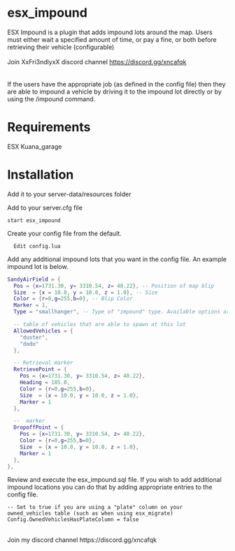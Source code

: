 # esx_impound

ESX Impound is a plugin that adds impound lots around the map. Users must either wait a specified amount of time, or pay a fine, or both
before retrieving their vehicle (configurable)
<br>
<br>
Join XxFri3ndlyxX discord channel https://discord.gg/xncafqk
<br>  
<br>
If the users have the appropriate job (as defined in the config file) then they are able to impound a vehicle by driving it to the impound lot directly
or by using the /impound command.

# Requirements
ESX
Kuana_garage

# Installation

Add it to your server-data/resources folder

Add to your server.cfg file

```
start esx_impound
```

Create your config file from the default.

```
  Edit config.lua
```

Add any additional impound lots that you want in the config file. An example impound lot is below.

```lua
SandyAirField = {
  Pos = {x=1731.30, y= 3310.54, z= 40.22}, -- Position of map blip
  Size  = {x = 10.0, y = 10.0, z = 1.0}, -- Size
  Color = {r=0,g=255,b=0}, -- Blip Color
  Marker = 1,
  Type = "smallhanger", -- Type of "impound" type. Available options are nil (default), helipad, dock or small hanger

  -- table of vehicles that are able to spawn at this lot
  AllowedVehicles = {
    "duster",
    "dodo"
  },

  -- Retrieval marker
  RetrievePoint = {
    Pos = {x=1731.30, y= 3310.54, z= 40.22},
    Heading = 185.0,
    Color = {r=0,g=255,b=0},
    Size  = {x = 10.0, y = 10.0, z = 1.0},
    Marker = 1
  },

  --  marker
  DropoffPoint = {
    Pos = {x=1731.30, y= 3310.54, z= 40.22},
    Color = {r=0,g=255,b=0},
    Size  = {x = 10.0, y = 10.0, z = 1.0},
    Marker = 1
  }, 	
},
```

Review and execute the esx_impound.sql file. If you wish to add additional impound locations you can do that
by adding appropriate entries to the config file.

```
-- Set to true if you are using a "plate" column on your owned_vehicles table (such as when using esx_migrate)
Config.OwnedVehiclesHasPlateColumn = false
```
<br>
Join my discord channel https://discord.gg/xncafqk
